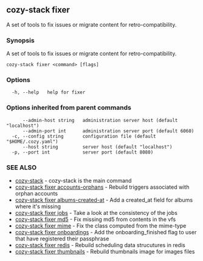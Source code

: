 ## cozy-stack fixer

A set of tools to fix issues or migrate content for retro-compatibility.

### Synopsis

A set of tools to fix issues or migrate content for retro-compatibility.

```
cozy-stack fixer <command> [flags]
```

### Options

```
  -h, --help   help for fixer
```

### Options inherited from parent commands

```
      --admin-host string   administration server host (default "localhost")
      --admin-port int      administration server port (default 6060)
  -c, --config string       configuration file (default "$HOME/.cozy.yaml")
      --host string         server host (default "localhost")
  -p, --port int            server port (default 8080)
```

### SEE ALSO

* [cozy-stack](cozy-stack.md)	 - cozy-stack is the main command
* [cozy-stack fixer accounts-orphans](cozy-stack_fixer_accounts-orphans.md)	 - Rebuild triggers associated with orphan accounts
* [cozy-stack fixer albums-created-at](cozy-stack_fixer_albums-created-at.md)	 - Add a created_at field for albums where it's missing
* [cozy-stack fixer jobs](cozy-stack_fixer_jobs.md)	 - Take a look at the consistency of the jobs
* [cozy-stack fixer md5](cozy-stack_fixer_md5.md)	 - Fix missing md5 from contents in the vfs
* [cozy-stack fixer mime](cozy-stack_fixer_mime.md)	 - Fix the class computed from the mime-type
* [cozy-stack fixer onboardings](cozy-stack_fixer_onboardings.md)	 - Add the onboarding_finished flag to user that have registered their passphrase
* [cozy-stack fixer redis](cozy-stack_fixer_redis.md)	 - Rebuild scheduling data strucutures in redis
* [cozy-stack fixer thumbnails](cozy-stack_fixer_thumbnails.md)	 - Rebuild thumbnails image for images files

